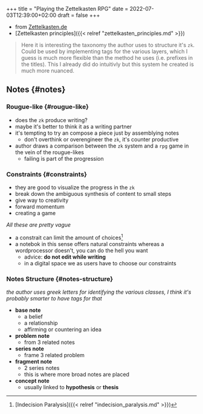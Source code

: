 +++
title = "Playing the Zettelkasten RPG"
date = 2022-07-03T12:39:00+02:00
draft = false
+++

-   from [Zettelkasten.de](https://zettelkasten.de/posts/playing-zettelkasten-rpg-through-arbitrary-constraints/)
-   [Zettelkasten principles]({{< relref "zettelkasten_principles.md" >}})

> Here it is interesting the taxonomy the author uses to structure it's `zk`.
> Could be used by implementing tags for the various layers, which I guess is much more flexible than the method he uses (i.e. prefixes in the titles).
> This I already did do intuitivly but this system he created is much more nuanced.


## Notes {#notes}


### Rougue-like {#rougue-like}

-   does the `zk` produce writing?
-   maybe it's better to think it as a writing partner
-   it's tempting to try an compose a piece just by assemblying notes
    -   don't overthink or overengineer the `zk`, it's counter productive
-   author draws a comparison between the `zk` system and a `rpg` game in the vein of the rougue-likes
    -   failing is part of the progression


### Constraints {#constraints}

-   they are good to visualize the progress in the `zk`
-   break down the ambiguous synthesis of content to small steps
-   give way to creativity
-   forward momentum
-   creating a game

_All these are pretty vague_

-   a constrait can limit the amount of choices[^fn:1]
-   a notebok in this sense offers natural constraints whereas a wordprocessor doesn't, you can do the hell you want
    -   advice: **do not edit while writing**
    -   in a digital space we as users have to choose our constraints


### Notes Structure {#notes-structure}

_the author uses greek letters for identifying the various classes, I think it's probably smarter to have tags for that_

-   **base note**
    -   a belief
    -   a relationship
    -   affirming or countering an idea
-   **problem note**
    -   from 3 related notes
-   **series note**
    -   frame 3 related problem
-   **fragment note**
    -   2 series notes
    -   this is where more broad notes are placed
-   **concept note**
    -   usually linked to **hypothesis** or **thesis**

[^fn:1]: [Indecision Paralysis]({{< relref "indecision_paralysis.md" >}})
